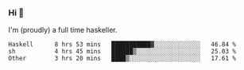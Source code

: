 ### Hi 👋

I'm (proudly) a full time haskeller.

<!--START_SECTION:waka-->

```text
Haskell      8 hrs 53 mins   ███████████▓░░░░░░░░░░░░░   46.84 %
sh           4 hrs 45 mins   ██████▒░░░░░░░░░░░░░░░░░░   25.03 %
Other        3 hrs 20 mins   ████▒░░░░░░░░░░░░░░░░░░░░   17.61 %
```

<!--END_SECTION:waka-->
